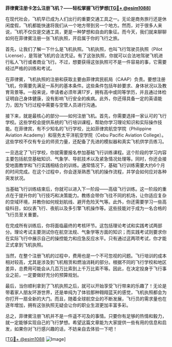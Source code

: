 **菲律賓注册卡怎么注册飞机？——轻松掌握飞行梦想[[TG💪+ @esim1088](https://t.me/s/esim1088)]**

在现代社会，飞机早已成为人们出行的重要交通工具之一。无论是商务旅行还是休闲度假，飞机都能快速将我们从一个地方带到另一个地方。然而，对于很多人来说，飞机不仅仅是交通工具，更是一种梦想和自由的象征。而今天，我们就来聊聊如何在菲律賓注册一张飞机执照，开启属于你的飞行之旅。

首先，让我们了解一下什么是飞机执照。飞机执照，也叫飞行驾驶员执照（Pilot License），是驾驶飞机的合法凭证。有了这张执照，你就可以合法地驾驶飞机进行私人飞行或者商业飞行。不过，想要获得这张执照可不是一件容易的事，它需要经过严格的训练和考试。

在菲律賓，飞机执照的注册和获取主要由菲律宾民航局（CAAP）负责。要想注册飞机，你需要先满足一系列的基本条件。这些条件包括年龄要求、身体状况以及教育背景等。一般来说，申请者必须年满17岁，拥有高中或同等学历，并且通过体检证明自己身体健康，没有影响飞行安全的疾病。此外，你还得具备一定的英语能力，因为飞行过程中需要与空管人员进行沟通。

接下来，就是最核心的部分——如何注册飞机。首先，你需要选择一家认可的飞行学校。这些学校会提供系统的飞行培训课程，帮助你学习理论知识和实际操作技能。在菲律宾，有不少知名的飞行学校，比如菲律宾航空学院（Philippine Aviation Academy）和宿务太平洋航空学院（Cebu Pacific Aviation College）。这些学校不仅有专业的师资力量，还配备了先进的模拟器和真实飞机供学员练习。

一旦选定了飞行学校，你就需要报名参加基础飞行训练课程。这个阶段的学习内容主要包括航空基础知识、气象学、导航技术以及紧急情况处理等。同时，你还会接受地面教学和飞行实践相结合的训练。通常情况下，基础飞行训练需要大约6个月的时间完成。在这个过程中，你会逐渐熟悉飞机的操作流程，并学会如何应对各种突发状况。

当基础飞行训练结束后，你就可以进入下一阶段——高级飞行训练。这一阶段的重点在于提升你的飞行技巧和决策能力。教练会带你飞往不同的机场，让你适应复杂的空域环境，并教你如何规划航线、避开危险天气等。此外，你还需要学习一些高级科目，如仪表飞行、夜航以及多引擎飞机操作等。这些技能对于成为一名合格的飞行员至关重要。

在完成所有训练后，你将面临最终的考核环节。这包括理论考试和实践考试两部分。理论考试主要测试你在航空法规、气象学等方面的知识；而实践考试则要求你在实际飞行中展示自己的操控能力和应急反应水平。只有通过这两项考试，你才能正式拿到飞机执照。

当然，在整个注册飞机的过程中，费用也是一个不可忽视的问题。飞行培训的成本相对较高，尤其是涉及到飞机租赁和燃油消耗的部分。根据不同的飞行学校和地区差异，总费用可能会从几百万比索到上千万比索不等。因此，在决定投身于飞行事业之前，一定要做好充分的预算规划。

最后，当你顺利拿到了飞机执照之后，就可以开始享受飞行带来的乐趣了！无论是带着家人朋友环游世界，还是单纯为了体验那种翱翔蓝天的感觉，飞机执照都会为你打开一扇全新的大门。而且，随着全球航空业的不断发展，飞行员的需求量也在逐年增加，拥有这张执照无疑会让你的职业生涯更加丰富多彩。

总之，菲律賓注册飞机并不是一件遥不可及的事情。只要你有足够的热情和毅力，就一定能够实现自己的飞行梦想。希望这篇文章能为大家提供一些有用的信息和启发，如果你对飞行感兴趣的话，不妨亲自去体验一下吧！

[[TG💪+ @esim1088](https://t.me/s/esim1088) ![Image](https://i.postimg.cc/4NQfJmqS/Snipaste-2025-05-13-00-14-12.png)]